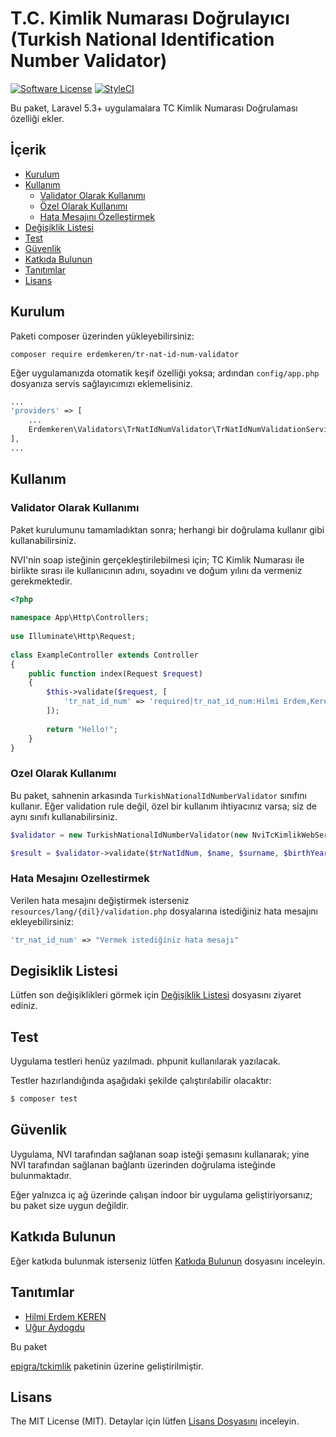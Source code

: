 # T.C. Kimlik Numarası Doğrulayıcı (Turkish National Identification Number Validator)

[![Software License](https://img.shields.io/badge/license-MIT-brightgreen.svg?style=flat-square)](LICENSE.md)
[![StyleCI](https://styleci.io/repos/114738239/shield?branch=master)](https://styleci.io/repos/114738239)

Bu paket, Laravel 5.3+ uygulamalara TC Kimlik Numarası Doğrulaması özelliği ekler. 

## İçerik

- [Kurulum](#kurulum)
- [Kullanım](#kullanım)
    - [Validator Olarak Kullanımı](#validator-olarak-kullanımı)
    - [Özel Olarak Kullanımı](#ozel-olarak-kullanımı)
    - [Hata Mesajını Özelleştirmek](#hata-mesajını-ozellestirmek)
- [Değişiklik Listesi](#degisiklik-listesi)
- [Test](#test)
- [Güvenlik](#guvenlik)
- [Katkıda Bulunun](#katkıda-bulunun)
- [Tanıtımlar](#tanıtımlar)
- [Lisans](#lisans)

## Kurulum

Paketi composer üzerinden yükleyebilirsiniz:

```
composer require erdemkeren/tr-nat-id-num-validator
````

Eğer uygulamanızda otomatik keşif özelliği yoksa; 
ardından `config/app.php` dosyanıza servis sağlayıcımızı eklemelisiniz.

```php
...
'providers' => [
    ...
    Erdemkeren\Validators\TrNatIdNumValidator\TrNatIdNumValidationServiceProvider::class,
],
...
```

## Kullanım

### Validator Olarak Kullanımı

Paket kurulumunu tamamladıktan sonra; herhangi bir doğrulama kullanır gibi kullanabilirsiniz.

NVI'nin soap isteğinin gerçekleştirilebilmesi için; TC Kimlik Numarası ile birlikte sırası ile
kullanıcının adını, soyadını ve doğum yılını da vermeniz gerekmektedir.

```php
<?php
 
namespace App\Http\Controllers;
 
use Illuminate\Http\Request;
 
class ExampleController extends Controller
{
    public function index(Request $request)
    {
        $this->validate($request, [
            'tr_nat_id_num' => 'required|tr_nat_id_num:Hilmi Erdem,Keren,1990'
        ]);
 
        return "Hello!";
    }
}
```

### Ozel Olarak Kullanımı

Bu paket, sahnenin arkasında `TurkishNationalIdNumberValidator` sınıfını kullanır.
Eğer validation rule değil, özel bir kullanım ihtiyacınız varsa; siz de aynı sınıfı kullanabilirsiniz. 

```php
$validator = new TurkishNationalIdNumberValidator(new NviTcKimlikWebServiceRequest());

$result = $validator->validate($trNatIdNum, $name, $surname, $birthYear);
```

### Hata Mesajını Ozellestirmek

Verilen hata mesajını değiştirmek isterseniz 
`resources/lang/{dil}/validation.php`
dosyalarına istediğiniz hata mesajını ekleyebilirsiniz:

```php
'tr_nat_id_num' => "Vermek istediğiniz hata mesajı"
```

## Degisiklik Listesi

Lütfen son değişiklikleri görmek için [Değişiklik Listesi](CHANGELOG.md) dosyasını ziyaret ediniz.

## Test

Uygulama testleri henüz yazılmadı. phpunit kullanılarak yazılacak.

Testler hazırlandığında aşağıdaki şekilde çalıştırılabilir olacaktır:

``` bash
$ composer test
```

## Güvenlik

Uygulama, NVI tarafından sağlanan soap isteği şemasını kullanarak; 
yine NVI tarafından sağlanan bağlantı üzerinden doğrulama isteğinde bulunmaktadır.

Eğer yalnızca iç ağ üzerinde çalışan indoor bir uygulama geliştiriyorsanız; bu paket size uygun değildir.

## Katkıda Bulunun

Eğer katkıda bulunmak isterseniz lütfen [Katkıda Bulunun](CONTRIBUTING.md) dosyasını inceleyin.

## Tanıtımlar

- [Hilmi Erdem KEREN](https://github.com/erdemkeren)
- [Uğur Aydogdu](https://github.com/jnbn)

Bu paket

[epigra/tckimlik](https://github.com/epigra/tckimlik) paketinin üzerine geliştirilmiştir.

## Lisans

The MIT License (MIT). Detaylar için lütfen [Lisans Dosyasını](LICENSE.md) inceleyin.

